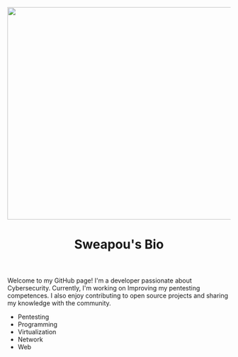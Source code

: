 <p align="center">
    <img src="https://wallpaperaccess.com/full/8351171.gif" width="720" height="480"></img>
</p>
<!DOCTYPE html>
<html>
<head>
	<meta charset="utf-8">
</head>
<body>
	<header>
		<h1>Sweapou's Bio</h1>
	</header>
	<main>
		<p>Welcome to my GitHub page! I'm a developer passionate about Cybersecurity. Currently, I'm working on Improving my pentesting competences. I also enjoy contributing to open source projects and sharing my knowledge with the community.</p>
		<ul Skills:>
	    		<li>Pentesting</li>
	    		<li>Programming</li>
	    		<li>Virtualization</li>
	    		<li>Network</li>
	    		<li>Web</li>
		</ul>
	</main>
</body>
</html>
